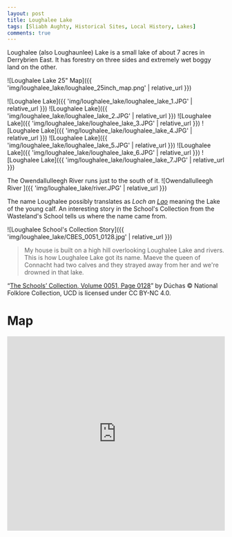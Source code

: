 ```yaml
---
layout: post
title: Loughalee Lake
tags: [Sliabh Aughty, Historical Sites, Local History, Lakes]
comments: true
---
```


Loughalee (also Loughaunlee) Lake is a small lake of about 7 acres in Derrybrien East. It has forestry on three sides and extremely wet boggy land on the other.

![Loughalee Lake 25" Map]({{ 'img/loughalee_lake/loughalee_25inch_map.png' | relative_url }})

![Loughalee Lake]({{ 'img/loughalee_lake/loughalee_lake_1.JPG' | relative_url }})
![Loughalee Lake]({{ 'img/loughalee_lake/loughalee_lake_2.JPG' | relative_url }})
![Loughalee Lake]({{ 'img/loughalee_lake/loughalee_lake_3.JPG' | relative_url }})
![Loughalee Lake]({{ 'img/loughalee_lake/loughalee_lake_4.JPG' | relative_url }})
![Loughalee Lake]({{ 'img/loughalee_lake/loughalee_lake_5.JPG' | relative_url }})
![Loughalee Lake]({{ 'img/loughalee_lake/loughalee_lake_6.JPG' | relative_url }})
![Loughalee Lake]({{ 'img/loughalee_lake/loughalee_lake_7.JPG' | relative_url }})

The Owendallulleegh River runs just to the south of it.
![Owendallulleegh River ]({{ 'img/loughalee_lake/river.JPG' | relative_url }})

The name Loughalee possibly translates as *Loch an [Lao](https://www.teanglann.ie/ga/fgb/lao)* meaning the Lake of the young calf. An interesting story in the School's Collection from the Wasteland's School tells us where the name came from.

![Loughalee School's Collection Story]({{ 'img/loughalee_lake/CBES_0051_0128.jpg' | relative_url }})
> My house is built on a high hill overlooking Loughalee Lake and rivers. This is how Loughalee Lake got its name. Maeve the queen of Connacht had two calves and they strayed away from her and we're drowned in that lake.

“[The Schools’ Collection, Volume 0051, Page 0128](https://www.duchas.ie/en/cbes/4583315/4578864)” by Dúchas © National Folklore Collection, UCD is licensed under CC BY-NC 4.0.

# Map
<iframe width="100%" width="600" height="450" frameborder="0" style="border:0" src="https://www.google.com/maps/embed/v1/place?q=53.066302,-8.557442&amp;key=AIzaSyBVNC6dbEIPRjV2os7cRJfSaEh7WLjx9ZQ&maptype=satellite"></iframe>